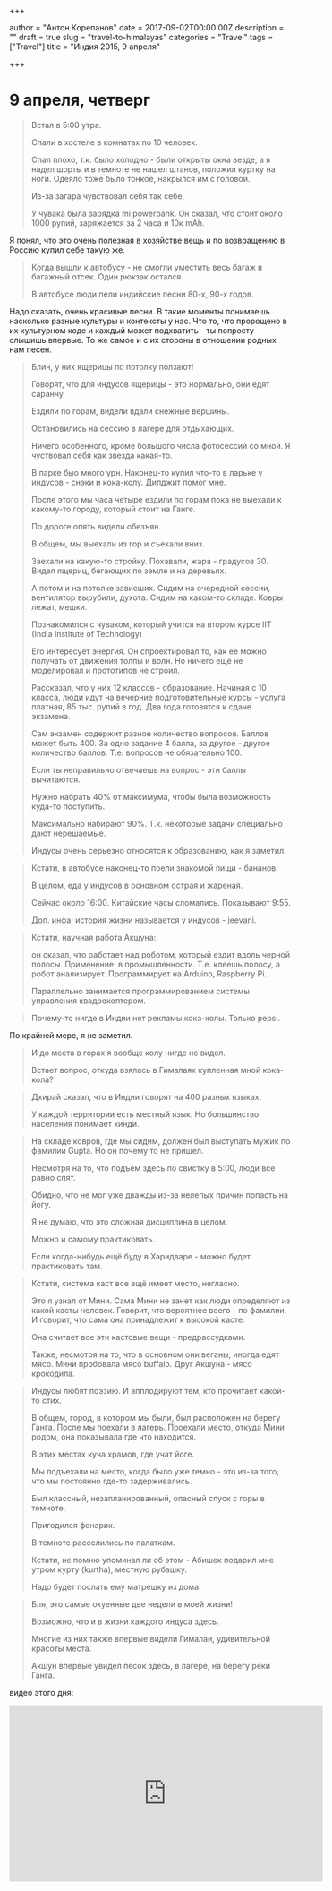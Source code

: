 

+++

author = "Антон Корепанов"
date = 2017-09-02T00:00:00Z
description = ""
draft = true
slug = "travel-to-himalayas"
categories = "Travel"
tags = ["Travel"]
title = "Индия 2015, 9 апреля"

+++

# 9 апреля, четверг

> Встал в 5:00 утра.
>
> Спали в хостеле в комнатах по 10 человек.
>
> Спал плохо, т.к. было холодно - были открыты окна везде, а я надел шорты и в темноте не нашел штанов, положил куртку на ноги. Одеяло тоже было тонкое, накрылся им с головой.
>
> Из-за загара чувствовал себя так себе.
>
> У чувака была зарядка mi powerbank. Он сказал, что стоит около 1000 рупий, заряжается за 2 часа и 10к mAh.

Я понял, что это очень полезная в хозяйстве вещь и по возвращению в Россию купил себе такую же.

> Когда вышли к автобусу - не смогли уместить весь багаж в багажный отсек. Один рюкзак остался.
>
> В автобусе люди пели индийские песни 80-х, 90-х годов.

Надо сказать, очень красивые песни. В такие моменты понимаешь насколько разные культуры и контексты у нас. Что то, что пророщено в их культурном коде и каждый может подхватить - ты попросту слышишь впервые. То же самое и с их стороны в отношении родных нам песен.

> Блин, у них ящерицы по потолку ползают!
>
> Говорят, что для индусов ящерицы - это нормально, они едят саранчу.
>
> Ездили по горам, видели вдали снежные вершины.
>
> Остановились на сессию в лагере для отдыхающих.
>
> Ничего особенного, кроме большого числа фотосессий со мной. Я чуствовал себя как звезда какая-то.
>
> В парке быо много урн. Наконец-то купил что-то в ларьке у индусов - снэки и кока-колу. Дипджит помог мне.
>
> После этого мы часа четыре ездили по горам пока не выехали к какому-то городу, который стоит на Ганге.
>
> По дороге опять видели обезъян.
>
> В общем, мы выехали из гор и съехали вниз.
>
> Заехали на какую-то стройку. Похавали, жара - градусов 30. Видел ящериц, бегающих по земле и на деревьях.
>
> А потом и на потолке зависших. Сидим на очередной сессии, вентилятор вырубили, духота. Сидим на каком-то складе. Ковры лежат, мешки.
>
> Познакомился с чуваком, который учится на втором курсе IIT (India Institute of Technology)
>
> Его интересует энергия. Он спроектировал то, как ее можно получать от движения толпы и волн. Но ничего ещё не моделировал и прототипов не строил.
>
> Рассказал, что у них 12 классов - образование. Начиная с 10 класса, люди идут на вечерние подготовительные курсы - услуга платная, 85 тыс. рупий в год. Два года готовятся к сдаче экзамена. 
>
> Сам экзамен содержит разное количество вопросов. Баллов может быть 400. За одно задание 4 балла, за другое - другое количество баллов. Т.е. вопросов не обязательно 100.
>
> Если ты неправильно отвечаешь на вопрос - эти баллы вычитаются.
>
> Нужно набрать 40% от максимума, чтобы была возможность куда-то поступить.
>
> Максимально набирают 90%. Т.к. некоторые задачи специально дают нерешаемые.
>
> Индусы очень серьезно относятся к образованию, как я заметил.

> Кстати, в автобусе наконец-то поели знакомой пищи - бананов.
>
> В целом, еда у индусов в основном острая и жареная.
>
> Сейчас около 16:00. Китайские часы сломались. Показывают 9:55.
>
> Доп. инфа: история жизни называется у индусов - jeevani.

> Кстати, научная работа Акшуна:
>
> он сказал, что работает над роботом, который ездит вдоль черной полосы. Применение: в промышленности. Т.е. клеешь полосу, а робот анализирует. Программирует на Arduino, Raspberry Pi.
>
> Параллельно занимается программированием системы управления квадрокоптером.

> Почему-то нигде в Индии нет рекламы кока-колы. Только pepsi.

По крайней мере, я не заметил.

> И до места в горах я вообще колу нигде не видел.
>
> Встает вопрос, откуда взялась в Гималаях купленная мной кока-кола?

> Дхирай сказал, что в Индии говорят на 400 разных языках.
>
> У каждой территории есть местный язык. Но большинство населения понимает хинди.

> На складе ковров, где мы сидим, должен был выступать мужик по фамилии Gupta. Но он почему то не пришел.
>
> Несмотря на то, что подъем здесь по свистку в 5:00, люди все равно спят.
>
> Обидно, что не мог уже дважды из-за нелепых причин попасть на йогу.
>
> Я не думаю, что это сложная дисциплина в целом.
>
> Можно и самому практиковать.
>
> Если когда-нибудь ещё буду в Харидваре - можно будет практиковать там.

> Кстати, система каст все ещё имеет место, негласно.
>
> Это я узнал от Мини. Сама Мини не занет как люди определяют из какой касты человек. Говорит, что вероятнее всего - по фамилии. И говорит, что сама она принадлежит к высокой касте.
>
> Она считает все эти кастовые вещи - предрассудками.
>
> Также, несмотря на то, что в основном они веганы, иногда едят мясо. Мини пробовала мясо buffalo. Друг Акшуна - мясо крокодила.

> Индусы любят поэзию. И апплодируют тем, кто прочитает какой-то стих.
>
> В общем, город, в котором мы были, был расположен на берегу Ганга. После мы поехали в лагерь. Проехали место, откуда Мини родом, она показывала где что находится.
>
> В этих местах куча храмов, где учат йоге.
>
> Мы подъехали на место, когда было уже темно - это из-за того, что мы постоянно где-то задерживались. 
>
> Был классный, незапланированный, опасный спуск с горы в темноте.
>
> Пригодился фонарик.
>
> В темноте расселились по палаткам.
>
> Кстати, не помню упоминал ли об этом - Абишек подарил мне утром курту (kurtha), местную рубашку.
>
> Надо будет послать ему матрешку из дома.

> Бля, это самые охуенные две недели в моей жизни!
>
> Возможно, что и в жизни каждого индуса здесь.
>
> Многие из них также впервые видели Гималаи, удивительной красоты места.
>
> Акшун впервые увидел песок здесь, в лагере, на берегу реки Ганга.

видео этого дня:
<div style="text-align: center">
<iframe width="560" height="315" src="https://www.youtube.com/embed/8U7X37MGSKg" frameborder="0" allowfullscreen></iframe>
</div>